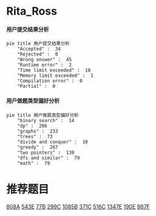 # Rita_Ross

<!-- tabs:start -->



#### **用户提交结果分析**

```mermaid
pie title 用户提交结果分析
    "Accepted" :  34
    "Rejected" :  0
    "Wrong answer" :  45
    "Runtime error" :  2
    "Time limit exceeded" :  18
    "Memory limit exceeded" :  1
    "Compilation error" :  0
    "Partial" :  0
```

#### **用户做题类型偏好分析**

```mermaid
pie title 用户做题类型偏好分析
    "binary search" :  14
    "dp" :  206
    "graphs" :  233
    "trees" :  73
    "divide and conquer" :  10
    "greedy" :  267
    "two pointers" :  138
    "dfs and similar" :  79
    "math" :  79
```



<!-- tabs:end -->
# 推荐题目
[808A](https://codeforces.com/contest/808/problem/A)
[543E](https://codeforces.com/contest/543/problem/E)
[77B](https://codeforces.com/contest/77/problem/B)
[299C](https://codeforces.com/contest/299/problem/C)
[1085B](https://codeforces.com/contest/1085/problem/B)
[371C](https://codeforces.com/contest/371/problem/C)
[516C](https://codeforces.com/contest/516/problem/C)
[1347E](https://codeforces.com/contest/1347/problem/E)
[190E](https://codeforces.com/contest/190/problem/E)
[987F](https://codeforces.com/contest/987/problem/F)
